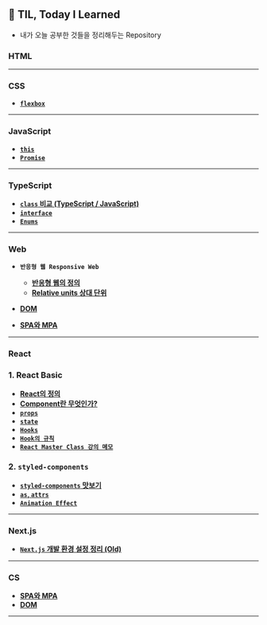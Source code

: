 ## 📔 TIL, Today I Learned

- 내가 오늘 공부한 것들을 정리해두는 Repository


### HTML
---
### CSS
- **[`flexbox`](/FrontEnd/CSS/flexbox.md)**
---
### JavaScript
- **[`this`](/FrontEnd/JavaScript/JS-this.md)**
- **[`Promise`](/FrontEnd/JavaScript/Sync%20and%20Async/Promise.md)**
---
### TypeScript
- **[`class` 비교 (TypeScript / JavaScript)](/FrontEnd/TypeScript/class_비교_TS-JS.md)**
- **[`interface`](/FrontEnd/TypeScript/interface.md)**
- **[`Enums`](/FrontEnd/TypeScript/Enums.md)**
---
### Web
- **`반응형 웹 Responsive Web`**
    - **[반응형 웹의 정의](/FrontEnd/Web/Responsive_Web/Responsive_Web.md)**
    - **[Relative units 상대 단위](/FrontEnd/Web/Responsive_Web/Relative_units.md)**

- **[DOM](/FrontEnd/Web/DOM.md)**
- **[SPA와 MPA](/FrontEnd/Web/SPA_and_MPA.md)**

---

### React

### 1. React Basic

- **[React의 정의](FrontEnd/React/React_basic/React의%20정의.md)**
- **[Component란 무엇인가?](Component.md)**
- **[`props`](/FrontEnd/React/React_props.md)**
- **[`state`](State.md)**
- **[`Hooks`](Hooks.md)**
- **[`Hook의 규칙`](Hook의%20규칙.md)**
- **[`React Master Class 강의 메모`](/FrontEnd/React/React_masterclass/GuideLine.md)**

### 2. `styled-components`
- **[`styled-components` 맛보기](/FrontEnd/React/React_masterclass/styled-components/Styled-Components.md)**
- **[`as`, `attrs`](/FrontEnd/React/React_masterclass/styled-components/as_and_Attrs.md)**
- **[`Animation Effect`](/FrontEnd/React/React_masterclass/styled-components/Animation_Effect.md)**

---

### Next.js
- **[`Next.js` 개발 환경 설정 정리 (Old)]()**

---

### CS
- **[SPA와 MPA](/FrontEnd/Web/SPA와%20MPA.md)**
- **[DOM](/FrontEnd/Web/DOM.md)**

---
